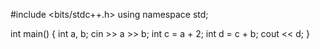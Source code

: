 #include <bits/stdc++.h>
using namespace std;

int main() {
  int a, b;
  cin >> a >> b; 
  int c = a + 2;
  int d = c + b;
  cout << d;
}
